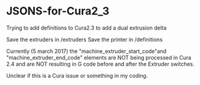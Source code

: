 # JSONS-for-Cura2_3
Trying to add definitions to Cura2.3 to add a dual extrusion delta 
 
 Save the extruders in /extruders
 Save the printer in /definitions
 
 Currently (5 march 2017) the "machine_extruder_start_code"and "machine_extruder_end_code"
 elements are NOT being processed in Cura 2.4 and are NOT resulting in G code before and after the Extruder switches.
 
 Unclear if this is a Cura issue or something in my coding. 
